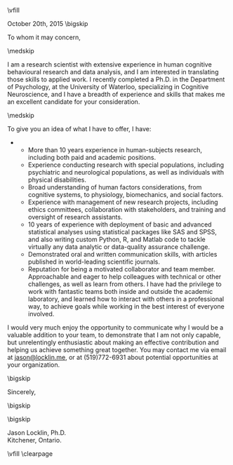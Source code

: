 
\vfill

October 20th, 2015 
\bigskip

To whom it may concern, 

\medskip

I am a research scientist with extensive experience in human
cognitive behavioural research and data analysis, 
and I am interested in translating those
skills to applied work. I recently completed a Ph.D. in the Department of
Psychology, at the University of Waterloo, specializing in
Cognitive Neuroscience, and I have a breadth of experience and
skills that makes me an excellent candidate for your consideration. 

\medskip

To give you an idea of what I have to offer, I have:

*    
    + More than 10 years experience in human-subjects research, 
    including both paid and academic positions.
    +  Experience conducting research with special populations,
	including psychiatric and neurological populations,
	as well as individuals with physical disabilities. 
    + Broad understanding of human factors considerations, from
	cognitive systems, to physiology, biomechanics, and social
	factors.
    + Experience with management of new research projects, including
    ethics committees, collaboration with stakeholders, and
    training and oversight of research assistants.
    +  10 years of experience with deployment of basic and advanced
    statistical analyses using statistical packages like SAS and
    SPSS, and also writing custom Python, R, and Matlab code to
    tackle virtually any data analytic or data-quality assurance
    challenge.
    +  Demonstrated oral and written communication skills, with articles
    published in world-leading scientific journals. 
    +  Reputation for being a motivated collaborator and team member. 
    Approachable and eager to help colleagues
    with technical or other challenges, as well as learn
    from others. I have had the privilege to work with fantastic
    teams both inside and outside the academic laboratory, and
    learned how to interact with others in a professional way, to
    achieve goals while working in the best interest of everyone
    involved.

I would very much enjoy the opportunity to communicate why I would
be a valuable addition to your team, to demonstrate that I am not
only capable, but unrelentingly enthusiastic about making an
effective contribution and helping us achieve something great
together. 
You may contact me via email at jason@locklin.me,
or at (519)772-6931 about potential opportunities at your
organization.

\bigskip

Sincerely, 

\bigskip

\bigskip

Jason Locklin, Ph.D. \
Kitchener, Ontario.

\vfill
\clearpage

